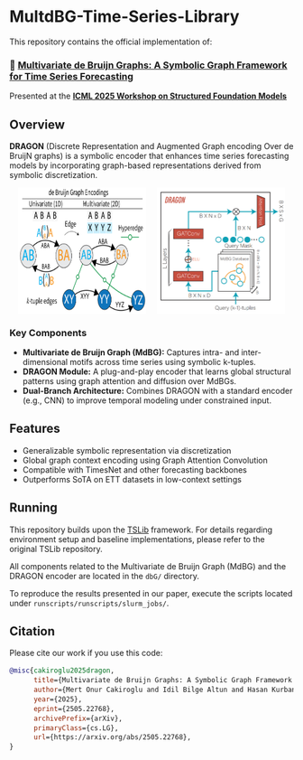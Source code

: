 # MultdBG-Time-Series-Library
This repository contains the official implementation of:

### 📄 [**Multivariate de Bruijn Graphs: A Symbolic Graph Framework for Time Series Forecasting**](https://arxiv.org/abs/2505.22768)

Presented at the **[ICML 2025 Workshop on Structured Foundation Models](https://icml-structured-fm-workshop.github.io/)**


## Overview

**DRAGON** (Discrete Representation and Augmented Graph encoding Over de BruijN graphs) is a symbolic encoder that enhances time series forecasting models by incorporating graph-based representations derived from symbolic discretization.

<div style="display: flex; justify-content: center; gap: 20px;">
  <img src="pic/MdBG.png" alt="MdBG" width="45%">
  <img src="pic/DRAGON.png" alt="DRAGON" width="45%">
</div>


### Key Components

* **Multivariate de Bruijn Graph (MdBG):** Captures intra- and inter-dimensional motifs across time series using symbolic k-tuples.
* **DRAGON Module:** A plug-and-play encoder that learns global structural patterns using graph attention and diffusion over MdBGs.
* **Dual-Branch Architecture:** Combines DRAGON with a standard encoder (e.g., CNN) to improve temporal modeling under constrained input.

## Features

* Generalizable symbolic representation via discretization
* Global graph context encoding using Graph Attention Convolution
* Compatible with TimesNet and other forecasting backbones
* Outperforms SoTA on ETT datasets in low-context settings



## Running
This repository builds upon the [TSLib](https://github.com/thuml/Time-Series-Library) framework. For details regarding environment setup and baseline implementations, please refer to the original TSLib repository.

All components related to the Multivariate de Bruijn Graph (MdBG) and the DRAGON encoder are located in the `dbG/` directory.

To reproduce the results presented in our paper, execute the scripts located under `runscripts/runscripts/slurm_jobs/`.


## Citation

Please cite our work if you use this code:

```bibtex
@misc{cakiroglu2025dragon,
      title={Multivariate de Bruijn Graphs: A Symbolic Graph Framework for Time Series Forecasting}, 
      author={Mert Onur Cakiroglu and Idil Bilge Altun and Hasan Kurban and Elham Buxton and Mehmet Dalkilic},
      year={2025},
      eprint={2505.22768},
      archivePrefix={arXiv},
      primaryClass={cs.LG},
      url={https://arxiv.org/abs/2505.22768}, 
}
```
